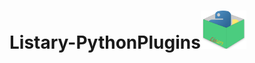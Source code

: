 # Listary-PythonPlugins<img src="assert\PythonPluginsLogo.png" alt="PythonPluginsLogo" style="zoom:15%;" />

